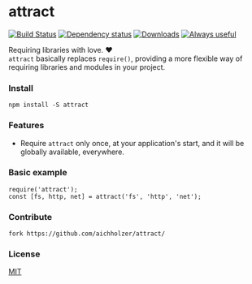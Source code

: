 # attract
[![Build Status](https://travis-ci.org/aichholzer/attract.svg?branch=master)](https://travis-ci.org/aichholzer/attract)
[![Dependency status](https://gemnasium.com/badges/github.com/aichholzer/attract.svg)](https://gemnasium.com/github.com/aichholzer/attract)
[![Downloads](https://img.shields.io/npm/dt/attract.svg)](https://www.npmjs.com/package/attract)
[![Always useful](https://img.shields.io/badge/always-useful-ff6400.svg)](https://github.com/aichholzer/attract)

Requiring libraries with love. ❤<br />
`attract` basically replaces `require()`, providing a more flexible way of requiring libraries and modules in your project.

### Install
```
npm install -S attract
```


### Features

* Require `attract` only once, at your application's start, and it will be globally available, everywhere.


### Basic example
```
require('attract');
const [fs, http, net] = attract('fs', 'http', 'net');
```


### Contribute
```
fork https://github.com/aichholzer/attract/
```


### License

[MIT](https://github.com/aichholzer/attract/blob/master/LICENSE)
